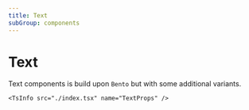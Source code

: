 ```yaml
---
title: Text
subGroup: components
---
```


# Text

Text components is build upon `Bento` but with some additional variants.

<Demo src="./demos/demo1.tsx" />

```
<TsInfo src="./index.tsx" name="TextProps" />
```

<TsInfo src="./index.tsx" name="TextProps" />
